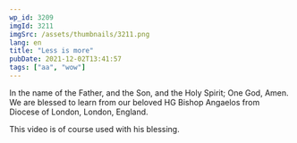 ```yaml
---
wp_id: 3209
imgId: 3211
imgSrc: /assets/thumbnails/3211.png
lang: en
title: "Less is more"
pubDate: 2021-12-02T13:41:57
tags: ["aa", "wow"]
---
```

<!-- page: 6 -->

<p>In the name of the Father, and the Son, and the Holy Spirit; One God, Amen. We are blessed to learn from our beloved HG Bishop Angaelos from Diocese of London, London, England.</p>
<p>This video is of course used with his blessing.</p>
<p>&nbsp;</p>
